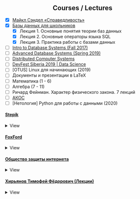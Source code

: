 <h2 align="center">Courses / Lectures</h2>

- [x] [Майкл Сэндел «Справедливость»](https://www.youtube.com/playlist?list=PL8YZyma552VeTCYPkkEisHKAHhNx3Psk-)
- [x] [Базы данных для школьников](https://youtube.com/playlist?list=PLDrmKwRSNx7LI_umdfXOeOJWjoDn6qvgN)
    - [x] Лекция 1. Основные понятия теории баз данных
    - [x] Лекция 2. Основные операторы языка SQL
    - [x] Лекция 3. Практика работы с базами данных
- [ ] [Intro to Database Systems (Fall 2017)](https://www.youtube.com/playlist?list=PLSE8ODhjZXjYutVzTeAds8xUt1rcmyT7x)
- [ ] [Advanced Database Systems (Spring 2019)](https://www.youtube.com/playlist?list=PLSE8ODhjZXja7K1hjZ01UTVDnGQdx5v5U)
- [ ] [Distributed Computer Systems](https://youtube.com/playlist?list=PLawkBQ15NDEkDJ5IyLIJUTZ1rRM9YQq6N)
- [ ] [DevFest Siberia 2019 | Data Science](https://youtube.com/playlist?list=PLINg778NUJCr3gCksaJZCTMMDjH8GEQW3)
- [ ] [OTUS] Linux для начинающих (2019)
- [ ] Документы и презентации в LaTeX
- [ ] Математика (1 - 6)
- [ ] Алгебра (7 - 11)
- [ ] Ричард Фейнман. Характер физического закона. 7 лекций
- [ ] [АКОС](https://youtube.com/playlist?list=PL4_hYwCyhAvZcOr5sJzuLmze2F6wPms-A)
- [ ] [Нетология] Python для работы с данными (2020)

#### [Stepik](https://stepik.org/catalog)
<details>
  <summary>View</summary>

- [ ] [Базовый курс по математике](https://stepik.org/course/85/syllabus)
- [ ] [Введение в базы данных](https://stepik.org/course/551/promo)
- [ ] [Python: основы и применение](https://stepik.org/course/512/promo)
- [ ] [Программирование на языке C++](https://stepik.org/course/7/syllabus)
- [ ] [Алгоритмы: теория и практика. Методы](https://stepik.org/course/217/promo)

</details>


#### [FoxFord](https://foxford.ru/)
<details>
  <summary>View</summary>

- [ ] Основы программирования на алгоритмическом языке (Курс)
- [ ] Простые алгоритмы. От логических задач до клеточных автоматов (Курс)
- [ ] Что должен знать и уметь пользователь ПК (Курс)

</details>

#### [Общество защиты интернета](https://www.youtube.com/channel/UCMXyrqAYWXIcWXWmbrfEuZQ)
<details>
  <summary>View</summary>

- [x] [Как устроены блокировки](https://youtu.be/kYomCz-71lM)
- [x] [За нами следят! (как устроен СОРМ)](https://youtu.be/PRnyWpHuozU)
- [x] [Почему хотят заблокировать интернет](https://youtu.be/AyaAfRbjo8o)
- [x] [Как стать интернет-экспертом за 15 минут](https://youtu.be/4RjF1O0Y7Wg)
- [x] [Как обходить блокировки](https://youtu.be/5WA87_cjhec)
- [x] [Интернет-апокалипсис](https://youtu.be/z9s2EVAtXII)
- [x] [Бесплатный Wi-Fi Илона Маска: миф или реальность](https://youtu.be/X0kxXo4FUVo)
- [x] [С нами Оруэлл: как в России внедряют распознавание лиц и что с этим делать](https://youtu.be/En2a5ji5IF8)
- [x] [Соцсеть для майора: почему «Вконтакте» выдаст вас силовикам](https://youtu.be/MW-U7PCdZzA)
- [x] [Shutdown: как власти отключают интернет](https://youtu.be/GfbR36vTyk8)
- [x] [Без протокола. Как и зачем в России запрещают современные протоколы шифрования](https://youtu.be/3HHCGl6ue1k)
- [x] [Форум по управлению интернетом](https://youtu.be/isK4sbylQAI)
- [x] [Безопасный режим: как защитить свою переписку](https://youtu.be/AbPN7TvssTY)
- [x] [Безопасный режим: как зашифровать свои данные](https://youtu.be/DKowOKaLYu8)

</details>

#### [Хирьянов Тимофей Фёдорович (Лекции)](https://www.youtube.com/user/tkhirianov)
<details>
  <summary>View</summary>

##### Python
<details>
  <summary>View</summary>

- [ ] [Практика программирования на Python 3 - 2019](https://www.youtube.com/playlist?list=PLRDzFCPr95fLuusPXwvOPgXzBL3ZTzybY)
  - [x] [Лекция №1](https://youtu.be/fgf57Sa5A-A)
  - [x] [Лекция №2](https://youtu.be/15qiZJIX1YE)
  - [x] [Лекция №3](https://youtu.be/BNf6jDK2np4)
  - [x] [Лекция №4](https://youtu.be/kCQfhRReGTI)
  - [x] [Лекция №5](https://youtu.be/enbhOrC2Vzo)
  - [ ] [Лекция №6](https://youtu.be/ppJfqW7fL80)
  - [ ] [Лекция №7](https://youtu.be/3AIALI9sY4g)
  - [ ] [Лекция №8](https://youtu.be/904N6TyNabw)
  - [ ] [Лекция №9](https://youtu.be/DxNu5A_TRN4)
  - [ ] [Лекция №10](https://youtu.be/vStniIm_ovo)
  - [ ] [Лекция №11](https://youtu.be/FobrCyEOMyM)
  - [ ] [Лекция №12](https://youtu.be/wLT-oGoWMBY)
  - [ ] [Лекция №13](https://youtu.be/nlyyE_EXzl0)
  - [ ] [Лекция №14](https://youtu.be/zT24S8pIV5E)
- [ ] [Практика программирования на Python 3 - 2020](https://www.youtube.com/playlist?list=PLRDzFCPr95fIDJUvFxvzWxg-V9BmZlMMe)
  - [x] [Лекция №1](https://youtu.be/us7y0UhTq0s)
  - [x] [Лекция №2](https://youtu.be/4NvtHHWoWXE)
  - [x] [Лекция №3](https://youtu.be/hSmvFRMm_9Q)
  - [x] [Лекция №4](https://youtu.be/JudiqSMKB34)
  - [ ] [Лекция №5](https://youtu.be/wjCEEax2ZBk)
  - [ ] [Лекция №6](https://youtu.be/7uEB7QXsrFk)
  </details

##### C++
<details>
  <summary>View</summary>

- [ ] [2020 Алгоритмы и структуры данных (С++)]()
  - [x] [Лекция №1](https://youtu.be/MWsfHQaUzI0)
  - [x] [Лекция №2](https://youtu.be/nkuNsxLcN0g)
  - [x] [Лекция №3](https://youtu.be/2KTrsLcLODI)
  - [x] [Лекция №4](https://youtu.be/YiRlmHiRs0w)
  - [x] [Лекция №5](https://youtu.be/mgaOUpeh96M)
  - [x] [Лекция №6](https://youtu.be/QdIPF_vmvRE)
  - [x] [Лекция №7](https://youtu.be/zWEZQ6L8vsI)
  - [x] [Лекция №8](https://youtu.be/RZm7PN91W2o)
  - [ ] [Лекция №9](https://youtu.be/403nJyTmk6o)
  - [ ] [Лекция №10](https://youtu.be/K_StOxn9sv0)
  - [ ] [Лекция №11](https://youtu.be/y8X781XLt-o)
  - [ ] [Лекция №12](https://youtu.be/4E-_uzO0A_A)
  - [ ] [Лекция №13](https://youtu.be/dlR5ehWySr4)
  - [ ] [Лекция №14](https://youtu.be/44dGfH1tjk8)
  - [ ] [Консультация](https://youtu.be/FhxjhlDlHH8)
  - [x] [Лекция №1 (Осень)](https://youtu.be/3s5Y5E3LtaI)
  - [x] [Лекция №2 (Осень)](https://youtu.be/tDKgIPHapsg)
  - [x] [Лекция №3 (Осень)](https://youtu.be/6KolmHZqjXI)
  - [ ] [Лекция №4 (Осень)](https://youtu.be/Z13PJuS4J80)
  - [ ] [Лекция №5 (Осень)](https://youtu.be/Tui85_T4qdA)
  - [ ] [Лекция №6 (Осень)](https://youtu.be/fKqMtW7Efdg)
  - [ ] [Лекция №7 (Осень)](https://youtu.be/V1rz3hbzsdw)
  - [ ] [Лекция №8 (Осень)](https://youtu.be/HoMZt-eWzLo)
  - [ ] [Лекция №9 (Осень)](https://youtu.be/qIGoCeaKGTQ)
  - [ ] [Лекция №10 (Осень)](https://youtu.be/jx9ZPDi94fM)
  - [ ] [Лекция №11 (Осень)](https://youtu.be/GAarEgus7WQ)
  - [ ] [Лекция №12 (Осень)](https://youtu.be/F470JpOUfrg)
  </details

</details>

